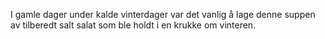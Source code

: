 I gamle dager under kalde vinterdager var det vanlig å lage denne suppen av tilberedt salt salat som ble holdt i en krukke om vinteren.